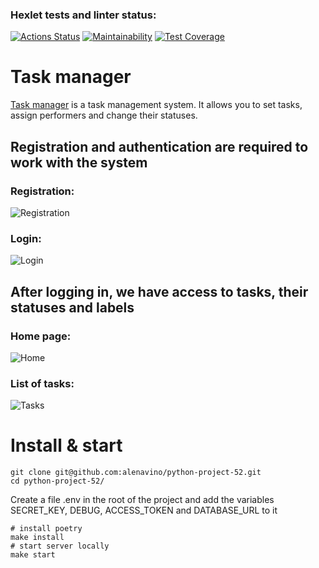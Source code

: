 ### Hexlet tests and linter status:
[![Actions Status](https://github.com/alenavino/python-project-52/actions/workflows/hexlet-check.yml/badge.svg)](https://github.com/alenavino/python-project-52/actions)
[![Maintainability](https://api.codeclimate.com/v1/badges/303e542000f5c6b19a4f/maintainability)](https://codeclimate.com/github/alenavino/python-project-52/maintainability)
[![Test Coverage](https://api.codeclimate.com/v1/badges/303e542000f5c6b19a4f/test_coverage)](https://codeclimate.com/github/alenavino/python-project-52/test_coverage)
# Task manager
[Task manager](https://task-manager-evr6.onrender.com/) is a task management system. It allows you to set tasks, assign performers and change their statuses.
## Registration and authentication are required to work with the system
### Registration:
![Registration](https://github.com/user-attachments/assets/172fd9f5-dbea-4fce-977c-f52c86e2f34f)
### Login:
![Login](https://github.com/user-attachments/assets/cc385dfc-bff2-4a5a-b1ab-96e411de4832)
## After logging in, we have access to tasks, their statuses and labels
### Home page:
![Home](https://github.com/user-attachments/assets/55966f64-b35e-44e0-863b-4fc10eb60f88)
### List of tasks:
![Tasks](https://github.com/user-attachments/assets/8435a3a0-30c7-4941-9e78-e50a27253c53)
# Install & start

```
git clone git@github.com:alenavino/python-project-52.git
cd python-project-52/
```

Create a file .env in the root of the project and add the variables SECRET_KEY, DEBUG, ACCESS_TOKEN and DATABASE_URL to it

```
# install poetry
make install
# start server locally
make start
```




